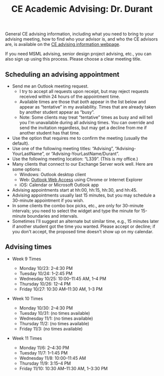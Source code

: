 ﻿---
title: "CE Academic Advising: Dr. Durant"
---

General CE advising information, including what you need to bring to your advising meeting, how to find who your advisor is, and who the CE advisors are, is available on the
[CE advising information webpage](./).

If you need MSML advising, senior design project advising, etc., you can also sign up using this process. Please choose a clear meeting title.

## Scheduling an advising appointment

* Send me an Outlook meeting request.
  * I try to accept all requests upon receipt, but may reject requests received within 24 hours of the appointment time.
  * Available times are those that *both* appear in the list below and appear as &ldquo;tentative&rdquo; in my availability. Times that are already taken by another student appear as &ldquo;busy&rdquo;.
  * Note: Some clients may treat &ldquo;tentative&rdquo; times as busy and will tell you I'm unavailable during all advising times. You can override and send the invitation regardless, but may get a decline from me if another student has that time.
* Use the option that requires me to confirm the meeting (usually the default).
* Use one of the following meeting titles: &ldquo;Advising&rdquo;, &ldquo;Advising-YourLastName&rdquo;, or &ldquo;Advising-YourLastName/Durant&rdquo;.
* Use the following meeting location: &ldquo;L339&rdquo;. (This is my office.)
* Many clients that connect to our Exchange Server work well. Here are some options:
  * Windows: Outlook desktop client
  * Web: [Outlook Web Access](https://outlook.office365.com/) using Chrome or Internet Explorer
  * iOS: Calendar or Microsoft Outlook app
* Advising appointments start at hh:00, hh:15, hh:30, and hh:45.
* Advising appointments usually last 15 minutes, but you may schedule a 30-minute appointment if you wish.
* In some clients the combo box picks, etc., are only for 30-minute intervals; you need to select the widget and type the minute for 15-minute boundaries and intervals.
* Sometimes I'll suggest an alternate but similar time, e.g., 15 minutes later if another student got the time you wanted. Please accept or decline; if you don't accept, the proposed time doesn&rsquo;t show up on my calendar.

## Advising times

* Week 9 Times
  * Monday 10/23: 2–4:30 PM
  * Tuesday 10/24: 1–2:45 PM
  * Wednesday 10/25: 10:00–11:45 AM, 1–4 PM
  * Thursday 10/26: 12–4 PM
  * Friday 10/27: 10:30 AM–11:30 AM, 1–3 PM

* Week 10 Times
  * Monday 10/30: 2–4:30 PM
  * Tuesday 10/31: (no times available)
  * Wednesday 11/1: (no times available)
  * Thursday 11/2: (no times available)
  * Friday 11/3: (no times available)

* Week 11 Times
  * Monday 11/6: 2–4:30 PM
  * Tuesday 11/7: 1–1:45 PM
  * Wednesday 11/8: 10:00–11:45 AM
  * Thursday 11/9: 3:15–4 PM
  * Friday 11/10: 10:30 AM–11:30 AM, 1–3:30 PM
